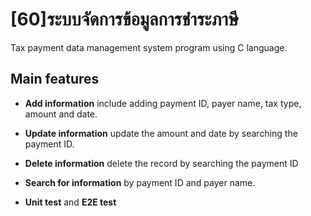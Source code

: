 # [60]ระบบจัดการข้อมูลการชำระภาษี
Tax payment data management system program using C language.

## Main features 
- **Add information** include adding payment ID, payer name, tax type, amount and date.
- **Update information** update the amount and date by searching the payment ID.
- **Delete information** delete the record by searching the payment ID
- **Search for information** by payment ID and payer name.

- **Unit test** and **E2E test**
